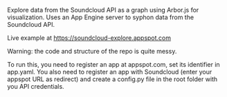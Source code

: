 Explore data from the Soundcloud API as a graph using Arbor.js for visualization. Uses an App Engine server to syphon data from the Soundcloud API.

Live example at https://soundcloud-explore.appspot.com

Warning: the code and structure of the repo is quite messy. 

To run this, you need to register an app at appspot.com, set its identifier in app.yaml. You also need to register an app with Soundcloud (enter your appspot URL as redirect) and create a config.py file in the root folder with you API credentials.